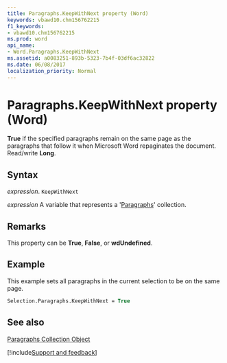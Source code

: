 ```yaml
---
title: Paragraphs.KeepWithNext property (Word)
keywords: vbawd10.chm156762215
f1_keywords:
- vbawd10.chm156762215
ms.prod: word
api_name:
- Word.Paragraphs.KeepWithNext
ms.assetid: a0083251-893b-5323-7b4f-03df6ac32822
ms.date: 06/08/2017
localization_priority: Normal
---
```



# Paragraphs.KeepWithNext property (Word)

 **True** if the specified paragraphs remain on the same page as the paragraphs that follow it when Microsoft Word repaginates the document. Read/write **Long**.


## Syntax

_expression_. `KeepWithNext`

_expression_ A variable that represents a '[Paragraphs](Word.paragraphs.md)' collection.


## Remarks

This property can be  **True**, **False**, or **wdUndefined**.


## Example

This example sets all paragraphs in the current selection to be on the same page.


```vb
Selection.Paragraphs.KeepWithNext = True
```


## See also


[Paragraphs Collection Object](Word.paragraphs.md)

[!include[Support and feedback](~/includes/feedback-boilerplate.md)]